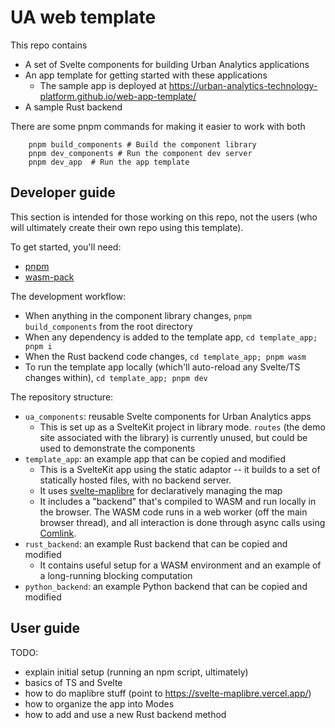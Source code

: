 # UA web template

This repo contains

- A set of Svelte components for building Urban Analytics applications
- An app template for getting started with these applications
  - The sample app is deployed at <https://urban-analytics-technology-platform.github.io/web-app-template/>
- A sample Rust backend

There are some pnpm commands for making it easier to work with both

```
    pnpm build_components # Build the component library
    pnpm dev_components # Run the component dev server
    pnpm dev_app  # Run the app template
```

## Developer guide

This section is intended for those working on this repo, not the users (who will ultimately create their own repo using this template).

To get started, you'll need:

- [pnpm](https://pnpm.io/installation)
- [wasm-pack](https://rustwasm.github.io/wasm-pack/installer/)

The development workflow:

- When anything in the component library changes, `pnpm build_components` from the root directory
- When any dependency is added to the template app, `cd template_app; pnpm i`
- When the Rust backend code changes, `cd template_app; pnpm wasm`
- To run the template app locally (which'll auto-reload any Svelte/TS changes within), `cd template_app; pnpm dev`

The repository structure:

- `ua_components`: reusable Svelte components for Urban Analytics apps
  - This is set up as a SvelteKit project in library mode. `routes` (the demo site associated with the library) is currently unused, but could be used to demonstrate the components
- `template_app`: an example app that can be copied and modified
  - This is a SvelteKit app using the static adaptor -- it builds to a set of statically hosted files, with no backend server.
  - It uses [svelte-maplibre](https://github.com/dimfeld/svelte-maplibre/) for declaratively managing the map
  - It includes a "backend" that's compiled to WASM and run locally in the browser. The WASM code runs in a web worker (off the main browser thread), and all interaction is done through async calls using [Comlink](https://github.com/GoogleChromeLabs/comlink).
- `rust_backend`: an example Rust backend that can be copied and modified
  - It contains useful setup for a WASM environment and an example of a long-running blocking computation
- `python_backend`: an example Python backend that can be copied and modified

## User guide

TODO:

- explain initial setup (running an npm script, ultimately)
- basics of TS and Svelte
- how to do maplibre stuff (point to <https://svelte-maplibre.vercel.app/>)
- how to organize the app into Modes
- how to add and use a new Rust backend method
